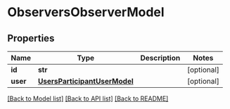 # ObserversObserverModel

## Properties
Name | Type | Description | Notes
------------ | ------------- | ------------- | -------------
**id** | **str** |  | [optional] 
**user** | [**UsersParticipantUserModel**](UsersParticipantUserModel.md) |  | [optional] 

[[Back to Model list]](../README.md#documentation-for-models) [[Back to API list]](../README.md#documentation-for-api-endpoints) [[Back to README]](../README.md)

